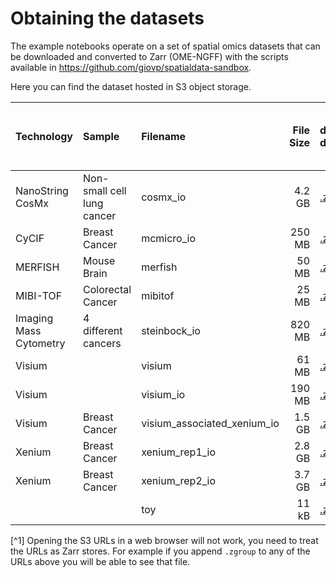 # Obtaining the datasets

The example notebooks operate on a set of spatial omics datasets that can be downloaded and converted to Zarr (OME-NGFF) with the scripts available in https://github.com/giovp/spatialdata-sandbox.

Here you can find the dataset hosted in S3 object storage.

|  Technology            | Sample                     |            Filename           | File Size |                                                   download data                                  |    work with data remotely  [^1]                                                            |
| :--------------------- | :------------------------- | :---------------------------- | --------: | :----------------------------------------------------------------------------------------------- | :------------------------------------------------------------------------------------------ |
| NanoString CosMx       | Non-small cell lung cancer |           cosmx_io            | 4.2 GB    | [.zarr.zip](https://s3.embl.de/spatialdata/spatialdata-sandbox/cosmx_io.zip)                     |  [S3](https://s3.embl.de/spatialdata/spatialdata-sandbox/cosmx_io.zarr/)                    |
| CyCIF                  | Breast Cancer              |          mcmicro_io           | 250 MB    | [.zarr.zip](https://s3.embl.de/spatialdata/spatialdata-sandbox/mcmicro_io.zip)                   |  [S3](https://s3.embl.de/spatialdata/spatialdata-sandbox/mcmicro_io.zarr/)                  |
| MERFISH                | Mouse Brain                |            merfish            | 50 MB     | [.zarr.zip](https://s3.embl.de/spatialdata/spatialdata-sandbox/merfish.zip)                      |  [S3](https://s3.embl.de/spatialdata/spatialdata-sandbox/merfish.zarr/)                     |
| MIBI-TOF               | Colorectal Cancer          |            mibitof            | 25 MB     | [.zarr.zip](https://s3.embl.de/spatialdata/spatialdata-sandbox/mibitof.zip)                      |  [S3](https://s3.embl.de/spatialdata/spatialdata-sandbox/mibitof.zarr/)                     |
| Imaging Mass Cytometry | 4 different cancers        |         steinbock_io          | 820 MB    | [.zarr.zip](https://s3.embl.de/spatialdata/spatialdata-sandbox/steinbock_io.zip)                 |  [S3](https://s3.embl.de/spatialdata/spatialdata-sandbox/steinbock_io.zarr/)                |
| Visium                 |                            |            visium             | 61 MB     | [.zarr.zip](https://s3.embl.de/spatialdata/spatialdata-sandbox/visium.zip)                       |  [S3](https://s3.embl.de/spatialdata/spatialdata-sandbox/visium.zarr/)                      |
| Visium                 |                            |           visium_io           | 190 MB    | [.zarr.zip](https://s3.embl.de/spatialdata/spatialdata-sandbox/visium_io.zip)                    |  [S3](https://s3.embl.de/spatialdata/spatialdata-sandbox/visium_io.zarr/)                   |
| Visium                 | Breast Cancer              |  visium_associated_xenium_io  | 1.5 GB    | [.zarr.zip](https://s3.embl.de/spatialdata/spatialdata-sandbox/visium_associated_xenium_io.zip)  |  [S3](https://s3.embl.de/spatialdata/spatialdata-sandbox/visium_associated_xenium_io.zarr/) |
| Xenium                 | Breast Cancer              |        xenium_rep1_io         | 2.8 GB    | [.zarr.zip](https://s3.embl.de/spatialdata/spatialdata-sandbox/xenium_rep1_io.zip)               |  [S3](https://s3.embl.de/spatialdata/spatialdata-sandbox/xenium_rep1_io.zarr/)              |
| Xenium                 | Breast Cancer              |        xenium_rep2_io         | 3.7 GB    | [.zarr.zip](https://s3.embl.de/spatialdata/spatialdata-sandbox/xenium_rep2_io.zip)               |  [S3](https://s3.embl.de/spatialdata/spatialdata-sandbox/xenium_rep2_io.zarr/)              |
|                        |                            |              toy              | 11 kB     | [.zarr.zip](https://s3.embl.de/spatialdata/spatialdata-sandbox/toy.zip)                          |  [S3](https://s3.embl.de/spatialdata/spatialdata-sandbox/toy.zarr/)                         |

[^1] Opening the S3 URLs in a web browser will not work, you need to treat the URLs as Zarr stores. For example if you append `.zgroup` to any of the URLs above you will be able to see that file.
